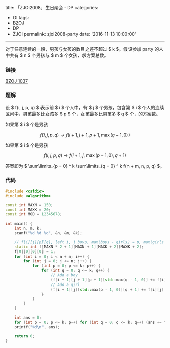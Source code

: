 title: 「ZJOI2008」生日聚会 - DP
categories:
  - OI
tags:
  - BZOJ
  - DP
  - ZJOI
permalink: zjoi2008-party
date: '2016-11-13 10:00:00'
---

对于任意连续的一段，男孩与女孩的数目之差不超过 $ k $。假设参加 party 的人中共有 $ n $ 个男孩与 $ m $ 个女孩，求方案总数。

<!-- more -->

### 链接

[BZOJ 1037](http://www.lydsy.com/JudgeOnline/problem.php?id=1037)

### 题解

设 $ f(i, j, p, q) $ 表示前 $ i $ 个人中，有 $ j $ 个男孩，包含第 $ i $ 个人的连续区间中，男孩最多比女孩多 $ p $ 个，女孩最多比男孩多 $ q $ 个，的方案数。

如果第 $ i $ 个是男孩

$$ f(i, j, p, q) \rightarrow f(i + 1, j + 1, p + 1, \max(q - 1, 0)) $$

如果第 $ i $ 个是男孩

$$ f(i, j, p, q) \rightarrow f(i + 1, j, \max(p - 1, 0), q + 1) $$

答案即为 $ \sum\limits_{p = 0} ^ k \sum\limits_{q = 0} ^ k f(n + m, n, p, q) $。

### 代码

```cpp
#include <cstdio>
#include <algorithm>

const int MAXN = 150;
const int MAXK = 20;
const int MOD = 12345678;

int main() {
    int n, m, k;
    scanf("%d %d %d", &n, &m, &k);

    // f[i][j][p][q], left i, j boys, max(boys - girls) = p, max(girls - boys) = q
    static int f[MAXN * 2 + 1][MAXN + 1][MAXK + 2][MAXK + 2];
    f[0][0][0][0] = 1;
    for (int i = 0; i < n + m; i++) {
        for (int j = 0; j <= n; j++) {
            for (int p = 0; p <= k; p++) {
                for (int q = 0; q <= k; q++) {
                    // Add a boy
                    (f[i + 1][j + 1][p + 1][std::max(q - 1, 0)] += f[i][j][p][q]) %= MOD;
                    // Add a girl
                    (f[i + 1][j][std::max(p - 1, 0)][q + 1] += f[i][j][p][q]) %= MOD;
                }
            }
        }
    }

    int ans = 0;
    for (int p = 0; p <= k; p++) for (int q = 0; q <= k; q++) (ans += f[n + m][n][p][q]) %= MOD;
    printf("%d\n", ans);

    return 0;
}
```